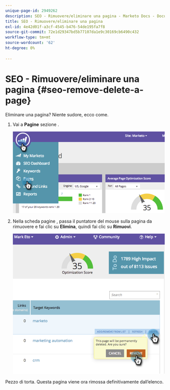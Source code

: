```yaml
---
unique-page-id: 2949262
description: SEO - Rimuovere/eliminare una pagina - Marketo Docs - Documentazione del prodotto
title: SEO - Rimuovere/eliminare una pagina
exl-id: 4e42d01f-a3cf-4545-b476-54de195fa7f8
source-git-commit: 72e1d29347bd5b77107da1e9c30169cb6490c432
workflow-type: tm+mt
source-wordcount: '62'
ht-degree: 0%

---
```


# SEO - Rimuovere/eliminare una pagina {#seo-remove-delete-a-page}

Eliminare una pagina? Niente sudore, ecco come.

1. Vai a **Pagine** sezione .

   ![](assets/image2014-9-18-13-3a58-3a33.png)

1. Nella scheda pagine , passa il puntatore del mouse sulla pagina da rimuovere e fai clic su **Elimina**, quindi fai clic su **Rimuovi**.

   ![](assets/image2014-9-18-13-3a58-3a39.png)

Pezzo di torta. Questa pagina viene ora rimossa definitivamente dall’elenco.
